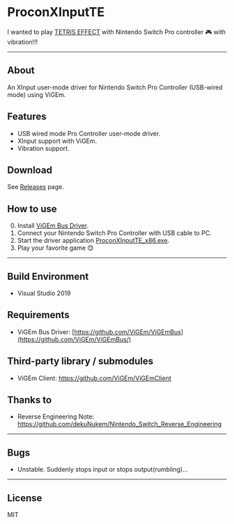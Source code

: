 # ProconXInputTE

I wanted to play [TETRIS EFFECT](http://www.tetriseffect.game/) with Nintendo Switch Pro controller :video_game: with vibration!!!

---

## About

An XInput user-mode driver for Nintendo Switch Pro Controller (USB-wired mode) using ViGEm.

## Features

- USB wired mode Pro Controller user-mode driver.
- XInput support with ViGEm.
- Vibration support.

## Download

See [Releases](https://github.com/ttsuki/ProconXInputTE/releases/latest) page.

## How to use

 0. Install [ViGEm Bus Driver](https://github.com/ViGEm/ViGEmBus/releases).
 1. Connect your Nintendo Switch Pro Controller with USB cable to PC.
 2. Start the driver application [ProconXInputTE_x86.exe](https://github.com/ttsuki/ProconXInputTE/releases/latest).
 3. Play your favorite game :blush:


---

## Build Environment
 - Visual Studio 2019

## Requirements
 - ViGEm Bus Driver: [https://github.com/ViGEm/ViGEmBus](https://github.com/ViGEm/ViGEmBus/)

## Third-party library / submodules
 - ViGEm Client: https://github.com/ViGEm/ViGEmClient

## Thanks to
 - Reverse Engineering Note: https://github.com/dekuNukem/Nintendo_Switch_Reverse_Engineering
 
---
## Bugs
  - Unstable. Suddenly stops input or stops output(rumbling)...

---
## License
 MIT
